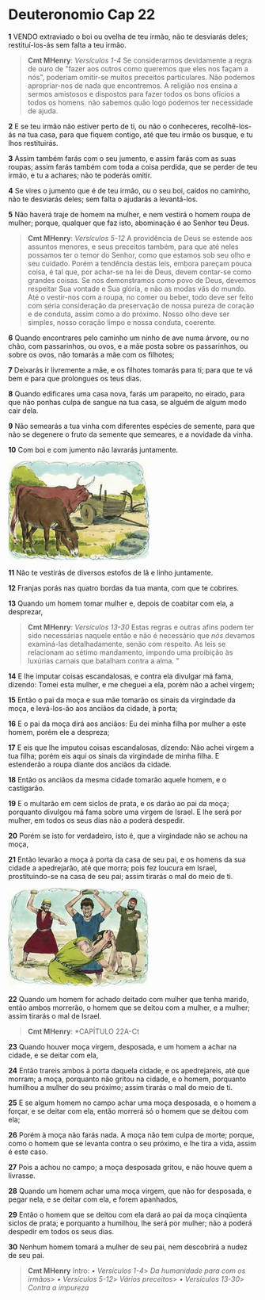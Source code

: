 # Deuteronomio Cap 22

**1** 	VENDO extraviado o boi ou ovelha de teu irmão, não te desviarás deles; restituí-los-ás sem falta a teu irmão.

> **Cmt MHenry**: *Versículos 1-4* Se considerarmos devidamente a regra de ouro de "fazer aos outros como queremos que eles nos façam a nós", poderiam omitir-se muitos preceitos particulares. Não podemos apropriar-nos de nada que encontremos. A religião nos ensina a sermos amistosos e dispostos para fazer todos os bons ofícios a todos os homens. não sabemos quão logo podemos ter necessidade de ajuda.

**2** 	E se teu irmão não estiver perto de ti, ou não o conheceres, recolhê-los-ás na tua casa, para que fiquem contigo, até que teu irmão os busque, e tu lhos restituirás.

**3** 	Assim também farás com o seu jumento, e assim farás com as suas roupas; assim farás também com toda a coisa perdida, que se perder de teu irmão, e tu a achares; não te poderás omitir.

**4** 	Se vires o jumento que é de teu irmão, ou o seu boi, caídos no caminho, não te desviarás deles; sem falta o ajudarás a levantá-los.

**5** 	Não haverá traje de homem na mulher, e nem vestirá o homem roupa de mulher; porque, qualquer que faz isto, abominação é ao Senhor teu Deus.

> **Cmt MHenry**: *Versículos 5-12* A providência de Deus se estende aos assuntos menores, e seus preceitos também, para que até neles possamos ter o temor do Senhor, como que estamos sob seu olho e seu cuidado. Porém a tendência destas leis, embora pareçam pouca coisa, é tal que, por achar-se na lei de Deus, devem contar-se como grandes coisas. Se nos demonstramos como povo de Deus, devemos respeitar Sua vontade e Sua glória, e não as modas vãs do mundo. Até o vestir-nos com a roupa, no comer ou beber, todo deve ser feito com séria consideração da preservação de nossa pureza de coração e de conduta, assim como a do próximo. Nosso olho deve ser simples, nosso coração limpo e nossa conduta, coerente.

**6** 	Quando encontrares pelo caminho um ninho de ave numa árvore, ou no chão, com passarinhos, ou ovos, e a mãe posta sobre os passarinhos, ou sobre os ovos, não tomarás a mãe com os filhotes;

**7** 	Deixarás ir livremente a mãe, e os filhotes tomarás para ti; para que te vá bem e para que prolongues os teus dias.

**8** 	Quando edificares uma casa nova, farás um parapeito, no eirado, para que não ponhas culpa de sangue na tua casa, se alguém de algum modo cair dela.

**9** 	Não semearás a tua vinha com diferentes espécies de semente, para que não se degenere o fruto da semente que semeares, e a novidade da vinha.

**10** 	Com boi e com jumento não lavrarás juntamente.

![](../Images/SweetPublishing/5-22-2.jpg) 

**11** 	Não te vestirás de diversos estofos de lã e linho juntamente.

**12** 	Franjas porás nas quatro bordas da tua manta, com que te cobrires.

**13** 	Quando um homem tomar mulher e, depois de coabitar com ela, a desprezar,

> **Cmt MHenry**: *Versículos 13-30* Estas regras e outras afins podem ter sido necessárias naquele então e não é necessário que *nós* devamos examiná-las detalhadamente, senão com respeito. As leis se relacionam ao sétimo mandamento, impondo uma proibição às luxúrias carnais que batalham contra a alma. "

**14** 	E lhe imputar coisas escandalosas, e contra ela divulgar má fama, dizendo: Tomei esta mulher, e me cheguei a ela, porém não a achei virgem;

**15** 	Então o pai da moça e sua mãe tomarão os sinais da virgindade da moça, e levá-los-ão aos anciãos da cidade, à porta;

**16** 	E o pai da moça dirá aos anciãos: Eu dei minha filha por mulher a este homem, porém ele a despreza;

**17** 	E eis que lhe imputou coisas escandalosas, dizendo: Não achei virgem a tua filha; porém eis aqui os sinais da virgindade de minha filha. E estenderão a roupa diante dos anciãos da cidade.

**18** 	Então os anciãos da mesma cidade tomarão aquele homem, e o castigarão.

**19** 	E o multarão em cem siclos de prata, e os darão ao pai da moça; porquanto divulgou má fama sobre uma virgem de Israel. E lhe será por mulher, em todos os seus dias não a poderá despedir.

**20** 	Porém se isto for verdadeiro, isto é, que a virgindade não se achou na moça,

**21** 	Então levarão a moça à porta da casa de seu pai, e os homens da sua cidade a apedrejarão, até que morra; pois fez loucura em Israel, prostituindo-se na casa de seu pai; assim tirarás o mal do meio de ti.

![](../Images/SweetPublishing/4-15-1.jpg) 

**22** 	Quando um homem for achado deitado com mulher que tenha marido, então ambos morrerão, o homem que se deitou com a mulher, e a mulher; assim tirarás o mal de Israel.

> **Cmt MHenry**: *CAPÍTULO 22A-Ct

**23** 	Quando houver moça virgem, desposada, e um homem a achar na cidade, e se deitar com ela,

**24** 	Então trareis ambos à porta daquela cidade, e os apedrejareis, até que morram; a moça, porquanto não gritou na cidade, e o homem, porquanto humilhou a mulher do seu próximo; assim tirarás o mal do meio de ti.

**25** 	E se algum homem no campo achar uma moça desposada, e o homem a forçar, e se deitar com ela, então morrerá só o homem que se deitou com ela;

**26** 	Porém à moça não farás nada. A moça não tem culpa de morte; porque, como o homem que se levanta contra o seu próximo, e lhe tira a vida, assim é este caso.

**27** 	Pois a achou no campo; a moça desposada gritou, e não houve quem a livrasse.

**28** 	Quando um homem achar uma moça virgem, que não for desposada, e pegar nela, e se deitar com ela, e forem apanhados,

**29** 	Então o homem que se deitou com ela dará ao pai da moça cinqüenta siclos de prata; e porquanto a humilhou, lhe será por mulher; não a poderá despedir em todos os seus dias.

**30** 	Nenhum homem tomará a mulher de seu pai, nem descobrirá a nudez de seu pai.


> **Cmt MHenry** Intro: *• Versículos 1-4*> *Da humanidade para com os irmãos*> *• Versículos 5-12*> *Vários preceitos*> *• Versículos 13-30*> *Contra a impureza*